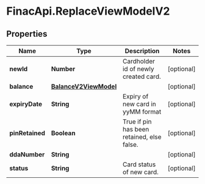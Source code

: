 # FinacApi.ReplaceViewModelV2

## Properties
Name | Type | Description | Notes
------------ | ------------- | ------------- | -------------
**newId** | **Number** | Cardholder id of newly created card. | [optional] 
**balance** | [**BalanceV2ViewModel**](BalanceV2ViewModel.md) |  | [optional] 
**expiryDate** | **String** | Expiry of new card in yyMM format | [optional] 
**pinRetained** | **Boolean** | True if pin has been retained, else false. | [optional] 
**ddaNumber** | **String** |  | [optional] 
**status** | **String** | Card status of new card. | [optional] 

